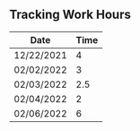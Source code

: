 ## Tracking Work Hours

| Date | Time |
|--|--|
| 12/22/2021 | 4 |
| 02/02/2022 | 3 |
| 02/03/2022 | 2.5 |
| 02/04/2022 | 2 |
| 02/06/2022 | 6 |